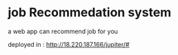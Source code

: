 # job Recommedation system
 a web app can recommend job for you

deployed in : http://18.220.187.166/jupiter/#

